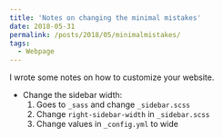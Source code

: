 ```yaml
---
title: 'Notes on changing the minimal mistakes'
date: 2018-05-31
permalink: /posts/2018/05/minimalmistakes/
tags:
  - Webpage
---
```


I wrote some notes on how to customize your website. 
* Change the sidebar width: 
	1. Goes to `_sass` and change `_sidebar.scss`
	2. Change `right-sidebar-width` in `_sidebar.scss`
	3. Change values in `_config.yml` to wide

